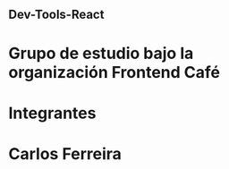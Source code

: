 ## Dev-Tools-React

# Grupo de estudio bajo la organización Frontend Café
# Integrantes 
# Carlos Ferreira